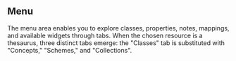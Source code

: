 ## Menu
The menu area enables you to explore classes, properties, notes, mappings, and available widgets through tabs. When the chosen resource is a thesaurus, three distinct tabs emerge: the "Classes" tab is substituted with "Concepts," "Schemes," and "Collections".
